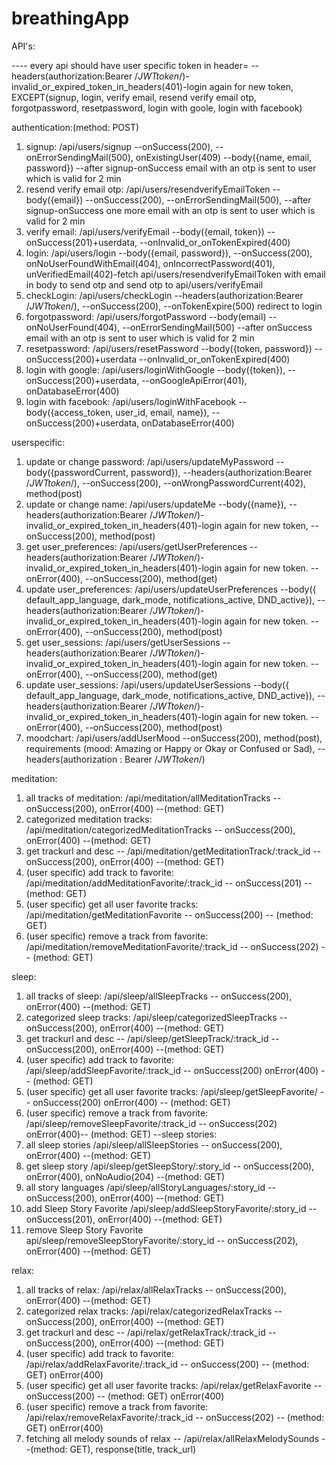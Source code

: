 # breathingApp
API's:

---- every api should have user specific token in header= --headers(authorization:Bearer /*JWTtoken*/)-invalid_or_expired_token_in_headers(401)-login again for new token,  EXCEPT(signup, login, verify email, resend verify email otp, forgotpassword, resetpassword, login with goole, login with facebook)

authentication:(method: POST)
  1. signup: /api/users/signup --onSuccess(200), --onErrorSendingMail(500), onExistingUser(409) --body({name, email, password}) --after signup-onSuccess email with an otp is sent to user which is valid for 2 min
  2. resend verify email otp: /api/users/resendverifyEmailToken --body({email}) --onSuccess(200), --onErrorSendingMail(500), --after signup-onSuccess one more email with an otp is sent to user which is valid for 2 min
  3. verify email: /api/users/verifyEmail --body({email, token}) --onSuccess(201)+userdata, --onInvalid_or_onTokenExpired(400)
  4. login: /api/users/login  --body({email, password}), --onSuccess(200), onNoUserFoundWithEmail(404), onIncorrectPassword(401), unVerifiedEmail(402)-fetch api/users/resendverifyEmailToken with email in body to send otp and send otp to api/users/verifyEmail
  5. checkLogin: /api/users/checkLogin --headers(authorization:Bearer /*JWTtoken*/), --onSuccess(200), --onTokenExpire(500) redirect to login
  6. forgotpassword: /api/users/forgotPassword  --body(email) --onNoUserFound(404), --onErrorSendingMail(500) --after onSuccess email with an otp is sent to user which is valid for 2 min
  7. resetpassword: /api/users/resetPassword --body({token, password}) --onSuccess(200)+userdata --onInvalid_or_onTokenExpired(400)
  8. login with google: /api/users/loginWithGoogle  --body({token}), --onSuccess(200)+userdata, --onGoogleApiError(401), onDatabaseError(400)
  9. login with facebook: /api/users/loginWithFacebook --body({access_token, user_id, email, name}), --onSuccess(200)+userdata, onDatabaseError(400)

userspecific:
  1. update or change password: /api/users/updateMyPassword --body({passwordCurrent, password}), --headers(authorization:Bearer /*JWTtoken*/), --onSuccess(200), --onWrongPasswordCurrent(402), method(post)
  2. update or change name: /api/users/updateMe --body({name}), --headers(authorization:Bearer /*JWTtoken*/)-invalid_or_expired_token_in_headers(401)-login again for new token, --onSuccess(200), method(post)
  3. get user_preferences: /api/users/getUserPreferences --headers(authorization:Bearer /*JWTtoken*/)-invalid_or_expired_token_in_headers(401)-login again for new token. --onError(400), --onSuccess(200), method(get)
  4. update user_preferences: /api/users/updateUserPreferences --body({ default_app_language, dark_mode, notifications_active, DND_active}), --headers(authorization:Bearer /*JWTtoken*/)-invalid_or_expired_token_in_headers(401)-login again for new token. --onError(400), --onSuccess(200), method(post)
  5. get user_sessions: /api/users/getUserSessions --headers(authorization:Bearer /*JWTtoken*/)-invalid_or_expired_token_in_headers(401)-login again for new token. --onError(400), --onSuccess(200), method(get)
  6. update user_sessions: /api/users/updateUserSessions --body({ default_app_language, dark_mode, notifications_active, DND_active}), --headers(authorization:Bearer /*JWTtoken*/)-invalid_or_expired_token_in_headers(401)-login again for new token. --onError(400), --onSuccess(200), method(post)
  7. moodchart: /api/users/addUserMood --onSuccess(200), method(post), requirements (mood: Amazing or Happy or Okay or Confused or Sad), --headers(authorization : Bearer /*JWTtoken*/)

meditation:
  1. all tracks of meditation: /api/meditation/allMeditationTracks -- onSuccess(200), onError(400) --(method: GET) 
  2. categorized meditation tracks: /api/meditation/categorizedMeditationTracks -- onSuccess(200), onError(400) --(method: GET) 
  3. get trackurl and desc -- /api/meditation/getMeditationTrack/:track_id -- onSuccess(200), onError(400) --(method: GET)
  4. (user specific) add track to favorite: /api/meditation/addMeditationFavorite/:track_id -- onSuccess(201) -- (method: GET)
  5. (user specific) get all user favorite tracks: /api/meditation/getMeditationFavorite -- onSuccess(200) -- (method: GET)
  6. (user specific) remove a track from favorite: /api/meditation/removeMeditationFavorite/:track_id -- onSuccess(202) -- (method: GET)
  
sleep:
  1. all tracks of sleep: /api/sleep/allSleepTracks -- onSuccess(200), onError(400) --(method: GET)
  2. categorized sleep tracks: /api/sleep/categorizedSleepTracks -- onSuccess(200), onError(400) --(method: GET) 
  3. get trackurl and desc -- /api/sleep/getSleepTrack/:track_id -- onSuccess(200), onError(400) --(method: GET)
  4. (user specific) add track to favorite: /api/sleep/addSleepFavorite/:track_id -- onSuccess(200) onError(400) -- (method: GET)
  5. (user specific) get all user favorite tracks: /api/sleep/getSleepFavorite/ -- onSuccess(200) onError(400) -- (method: GET)
  6. (user specific) remove a track from favorite: /api/sleep/removeSleepFavorite/:track_id -- onSuccess(202) onError(400)-- (method: GET)
  --sleep stories:
  7. all sleep stories /api/sleep/allSleepStories -- onSuccess(200), onError(400) --(method: GET)
  8. get sleep story /api/sleep/getSleepStory/:story_id -- onSuccess(200), onError(400), onNoAudio(204) --(method: GET)
  9. all story languages /api/sleep/allStoryLanguages/:story_id -- onSuccess(200), onError(400) --(method: GET)
  10. add Sleep Story Favorite /api/sleep/addSleepStoryFavorite/:story_id -- onSuccess(201), onError(400) --(method: GET)
  11. remove Sleep Story Favorite api/sleep/removeSleepStoryFavorite/:story_id -- onSuccess(202), onError(400) --(method: GET)
  
relax:
  1. all tracks of relax: /api/relax/allRelaxTracks -- onSuccess(200), onError(400) --(method: GET) 
  2. categorized relax tracks: /api/relax/categorizedRelaxTracks -- onSuccess(200), onError(400) --(method: GET)
  3. get trackurl and desc -- /api/relax/getRelaxTrack/:track_id -- onSuccess(200), onError(400) --(method: GET)
  4. (user specific) add track to favorite: /api/relax/addRelaxFavorite/:track_id -- onSuccess(200) -- (method: GET) onError(400)
  5. (user specific) get all user favorite tracks: /api/relax/getRelaxFavorite -- onSuccess(200) -- (method: GET) onError(400)
  6. (user specific) remove a track from favorite: /api/relax/removeRelaxFavorite/:track_id -- onSuccess(202) -- (method: GET) onError(400)
  7. fetching all melody sounds of relax -- /api/relax/allRelaxMelodySounds --(method: GET), response(title, track_url)